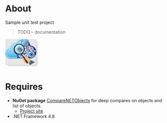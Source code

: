 ﻿# About

Sample unit test project

> TODO - documentation

![image](../assets/unitTesting.png)

# Requires

- **NuGet package** [CompareNETObjects](https://www.nuget.org/packages/CompareNETObjects) for deep compares on objects and list of objects.
  - [Project site](https://github.com/GregFinzer/Compare-Net-Objects)
- .NET Framework 4.8

